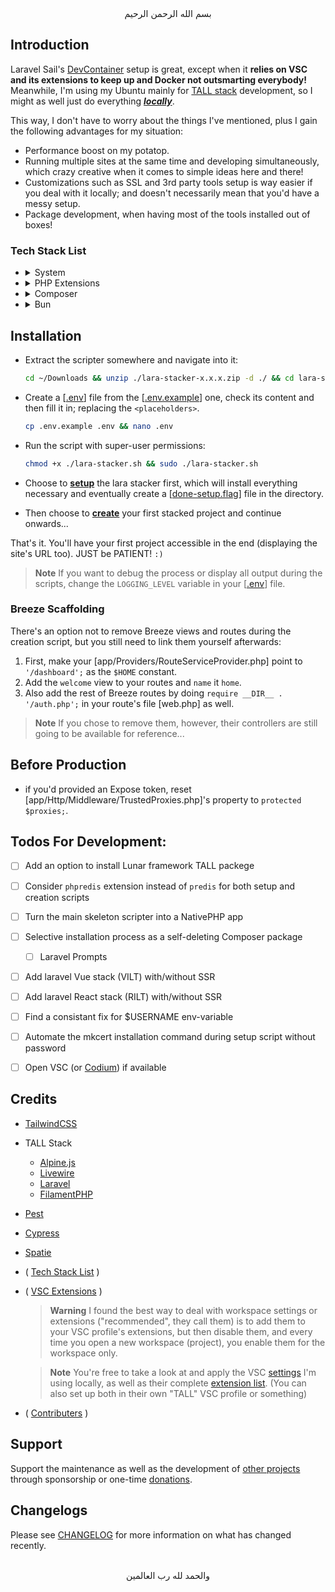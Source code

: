 <div align="center">
    بسم الله الرحمن الرحيم
</div>

## Introduction

Laravel Sail's [DevContainer](https://laravel.com/docs/sail#using-devcontainers) setup is great, except when it **relies on VSC and its extensions to keep up and Docker not outsmarting everybody!** Meanwhile, I'm using my Ubuntu mainly for [TALL stack](https://tallstack.dev/) development, so I might as well just do everything <u>***locally***</u>.

This way, I don't have to worry about the things I've mentioned, plus I gain the following advantages for my situation:

- Performance boost on my potatop.
- Running multiple sites at the same time and developing simultaneously, which crazy creative when it comes to simple ideas here and there!
- Customizations such as SSL and 3rd party tools setup is way easier if you deal with it locally; and doesn't necessarily mean that you'd have a messy setup.
- Package development, when having most of the tools installed out of boxes!

### Tech Stack List

- <details><summary>System</summary>
  <p>

  - Packages
    - [git](https://github.com/git/git)
    - [curl](https://github.com/curl/curl)
    - [bun](https://bun.sh)
    - [npm](https://www.npmjs.com/)
    - [ghostscript](https://ghostscript.readthedocs.io)
    - [ffmpeg](https://github.com/FFmpeg/FFmpeg)
    - [mkcert](https://github.com/FiloSottile/mkcert)
    - [php](https://www.php.net/)
    - [apache2](https://httpd.apache.org/)
    - [composer](https://getcomposer.org/)
    - [libnss3-tools](https://packages.ubuntu.com/focal/libnss3-tools)
    - [libgbm-dev](https://packages.debian.org/sid/libgbm-dev)
    - [libnotify-dev](https://packages.debian.org/sid/libnotify-dev)
    - [libgconf-2-4](https://packages.debian.org/unstable/libgconf-2-4)
    - [xvfb](https://packages.ubuntu.com/kinetic/xvfb)
  - Passive Services
    - [Redis](https://redis.io/) (port 6379)
    - [MySQL](https://www.mysql.com/) (port 3306)
    - [Mailpit](https://github.com/axllent/mailpit) (http://localhost:8025)
    - [MinIO](https://min.io/) (http://localhost:9000)
  - Active Services
    - [Expose](https://expose.dev/docs) (Installed if `EXPOSE_TOKEN` is provided in [.env] file. And use `expose share https://[site-name].test` to work properly)

  </p>
  </details>

- <details><summary>PHP Extensions</summary>
  <p>

  - [php-curl](https://www.php.net/manual/en/book.curl.php)
  - [php-xml](https://www.php.net/manual/en/refs.xml.php)
  - [php-dom](https://www.php.net/manual/en/book.dom.php)
  - [php-bcmath](https://www.php.net/manual/en/book.bc.php)
  - [php-imagick](https://www.php.net/manual/en/book.imagick.php)
  - [php-gd](https://www.php.net/manual/en/book.image.php)
  - [php-xdebug](https://xdebug.org/)
  - [php-zip](https://www.php.net/manual/en/book.zip.php)

  </p>
  </details>

- <details><summary>Composer</summary>
  <p>

  - Essentials
    - [league/flysystem-aws-s3-v3](https://flysystem.thephpleague.com/docs/adapter/aws-s3-v3/)
    - [laracasts/cypress](https://github.com/laracasts/cypress) [Dev]
      - Use `npx cypress open` to run the tester
      - Checkout this [episode](https://laracasts.com/series/jeffreys-larabits/episodes/22) for more details
    - [predis/predis](https://github.com/predis/predis)
    - [artesaos/seotools](https://github.com/artesaos/seotools)
    - [spatie/laravel-data](https://github.com/spatie/laravel-data)
    - [laravel/scout](https://laravel.com/docs/10.x/scout)
    - [qruto/laravel-wave](https://github.com/qruto/laravel-wave)
    - ["spatie/laravel-medialibrary:^10.0.0"](https://spatie.be/docs/laravel-medialibrary/v10)
    - [spatie/eloquent-sortable](https://github.com/spatie/eloquent-sortable)
    - [spatie/laravel-sluggable](https://github.com/spatie/laravel-sluggable)
    - [spatie/laravel-tags](https://spatie.be/docs/laravel-tags/v4)
    - [spatie/laravel-settings](https://github.com/spatie/laravel-settings)
    - [spatie/laravel-permission](https://spatie.be/docs/laravel-permission/v5)
    - [blade-ui-kit/blade-icons](https://github.com/blade-ui-kit/blade-icons)
    - [blade-ui-kit/blade-heroicons](https://github.com/blade-ui-kit/blade-heroicons)
    - [gehrisandro/tailwind-merge-laravel](https://github.com/gehrisandro/tailwind-merge-laravel)
    - [laravel/breeze](https://laravel.com/docs/10.x/starter-kits#laravel-breeze) [Dev]
    - [laravel/telescope](https://laravel.com/docs/10.x/telescope) (https://project-name.test/telescope) [Dev]
  - [Option] TALL Stack
    - [livewire/livewire](https://livewire.laravel.com/)
    - [filament/filament:"^3.0-stable"](https://filamentphp.com/docs/3.x/panels/installation) (https://project-name.test/admin)
    - [filament/forms:"^3.0-stable"](https://filamentphp.com/docs/3.x/forms/installation)
    - [filament/tables:"^3.0-stable"](https://filamentphp.com/docs/3.x/tables/installation)
    - [filament/notifications:"^3.0-stable"](https://filamentphp.com/docs/3.x/notifications/installation)
    - [filament/actions:"^3.0-stable"](https://filamentphp.com/docs/3.x/actions/installation)
    - [filament/infolists:"^3.0-stable"](https://filamentphp.com/docs/3.x/infolists/installation)
    - [filament/widgets:"^3.0-stable"](https://filamentphp.com/docs/3.x/widgets/installation)
    - [filament/spatie-laravel-media-library-plugin:"^3.0-stable"](https://filamentphp.com/plugins/filament-spatie-media-library)
    - [filament/spatie-laravel-tags-plugin:"^3.0-stable"](https://filamentphp.com/plugins/filament-spatie-tags)
    - [filament/spatie-laravel-settings-plugin:"^3.0-stable"](https://filamentphp.com/plugins/filament-spatie-settings)
    - [danharrin/livewire-rate-limiting](https://github.com/danharrin/livewire-rate-limiting)
    - [bezhansalleh/filament-shield:"^3.0@beta"](https://filamentphp.com/plugins/bezhansalleh-shield)
    - [awcodes/overlook](https://filamentphp.com/plugins/awcodes-overlook)
    - [goodm4ven/blurred-image](https://github.com/GoodM4ven/blurred-image)
  - [Option] PEST
    - [pestphp/pest](https://pestphp.com/) [Dev]
    - [pestphp/pest-plugin-faker](https://pestphp.com/docs/plugins#faker) [Dev]
    - [pestphp/pest-plugin-laravel](https://pestphp.com/docs/plugins#content-laravel) [Dev]
  - [Option] TALL Stack && PEST
    - [pestphp/pest-plugin-livewire](https://pestphp.com/docs/plugins#content-livewire) [Dev]
  - [Option] Localized
    - [mcamara/laravel-localization](https://github.com/mcamara/laravel-localization)
    - [spatie/laravel-translatable](https://spatie.be/docs/laravel-translatable/v6)
    - [laravel-lang/lang](https://laravel-lang.com) [Dev]
  - [Option] TALL Stack && Localized
    - [filament/spatie-laravel-translatable-plugin:"^3.0-stable"](https://filamentphp.com/plugins/filament-spatie-translatable)
    - [kenepa/translation-manager](https://filamentphp.com/plugins/kenepa-translation-manager)

  </p>
  </details>

- <details><summary>Bun</summary>
  <p>

  - Globals
    - [Graphite](https://graphite.dev/)

  - Essentials
    - [cypress](https://www.cypress.io/)
    - [laravel-wave](https://github.com/qruto/laravel-wave)
    - [tailwindcss](https://tailwindcss.com/) [Dev]
    - [postcss](https://github.com/postcss/postcss) [Dev]
    - [autoprefixer](https://github.com/postcss/autoprefixer) [Dev]
    - [@formkit/auto-animate](https://github.com/formkit/auto-animate) [Dev]
    - [@tailwindcss/typography](https://tailwindcss.com/docs/typography-plugin) [Dev]
    - [@tailwindcss/forms](https://github.com/tailwindlabs/tailwindcss-forms) [Dev]
    - [@tailwindcss/aspect-ratio](https://github.com/tailwindlabs/tailwindcss-aspect-ratio) [Dev]
    - [@tailwindcss/container-queries](https://github.com/tailwindlabs/tailwindcss-container-queries) [Dev]
    - [tippy.js](https://atomiks.github.io/tippyjs/) [Dev]
  - [Option] TALL Stack
    - [alpinejs](https://alpinejs.dev/) (Already included in Livewire now!)
    - [@alpinejs/mask](https://alpinejs.dev/plugins/mask)
    - [@alpinejs/intersect](https://alpinejs.dev/plugins/intersect)
    - [@alpinejs/persist](https://alpinejs.dev/plugins/persist) (Already included in Livewire now!)
    - [@alpinejs/focus](https://alpinejs.dev/plugins/focus)
    - [@alpinejs/collapse](https://alpinejs.dev/plugins/collapse)
    - [@alpinejs/morph](https://alpinejs.dev/plugins/morph)
    - [@ryangjchandler/alpine-hooks](https://github.com/ryangjchandler/alpine-hooks)
    - [@ralphjsmit/alpine-animate](https://github.com/ralphjsmit/alpine-animate)
    - [@defstudio/vite-livewire-plugin](https://github.com/defstudio/vite-livewire-plugin) [Dev]
    - [alpinejs-breakpoints](https://github.com/wrsdesign/alpinejs-breakpoints) [Dev]
    - [tailwind-easing](https://github.com/wrsdesign/tailwind-easing) [Dev]

  </p>
  </details>


## Installation

- Extract the scripter somewhere and navigate into it:
  ```bash
  cd ~/Downloads && unzip ./lara-stacker-x.x.x.zip -d ./ && cd lara-stacker-x.x.x
  ```

- Create a [[.env](./.env)] file from the [[.env.example](./.env.example)] one, check its content and then fill it in; replacing the `<placeholders>`.
  ```bash
  cp .env.example .env && nano .env
  ```

- Run the script with super-user permissions:
  ```bash
  chmod +x ./lara-stacker.sh && sudo ./lara-stacker.sh
  ```

- Choose to [**setup**](./scripts/setup.sh) the lara stacker first, which will install everything necessary and eventually create a [[done-setup.flag](./done-setup.flag)] file in the directory.

- Then choose to [**create**](./scripts/create.sh) your first stacked project and continue onwards...

That's it. You'll have your first project accessible in the end (displaying the site's URL too). JUST be PATIENT! `:)`

> **Note**
> If you want to debug the process or display all output during the scripts, change the `LOGGING_LEVEL` variable in your [[.env](./.env)] file.

### Breeze Scaffolding

There's an option not to remove Breeze views and routes during the creation script, but you still need to link them yourself afterwards:

1. First, make your [app/Providers/RouteServiceProvider.php] point to `'/dashboard';` as the `$HOME` constant.
2. Add the `welcome` view to your routes and `name` it `home`.
3. Also add the rest of Breeze routes by doing `require __DIR__ . '/auth.php';` in your route's file [web.php] as well.

> **Note**
> If you chose to remove them, however, their controllers are still going to be available for reference...


## Before Production

- if you'd provided an Expose token, reset [app/Http/Middleware/TrustedProxies.php]'s property to `protected $proxies;`.


## Todos For Development:

- [ ] Add an option to install Lunar framework TALL packege
- [ ] Consider `phpredis` extension instead of `predis` for both setup and creation scripts
- [ ] Turn the main skeleton scripter into a NativePHP app
- [ ] Selective installation process as a self-deleting Composer package
    - [ ] Laravel Prompts
- [ ] Add laravel Vue stack (VILT) with/without SSR
- [ ] Add laravel React stack (RILT) with/without SSR
- [ ] Find a consistant fix for $USERNAME env-variable
- [ ] Automate the mkcert installation command during setup script without password
- [ ] Open VSC (or [Codium](https://vscodium.com/)) if available


## Credits

- [TailwindCSS](https://tailwindcss.com)
- TALL Stack
  - [Alpine.js](https://alpinejs.dev)
  - [Livewire](https://livewire.laravel.com)
  - [Laravel](https://laravel.com)
  - [FilamentPHP](https://filamentphp.com)
- [Pest](https://pestphp.com)
- [Cypress](https://cypress.io)
- [Spatie](https://github.com/spatie)
- ( [Tech Stack List](#tech-stack-list) )
- ( [VSC Extensions](./files/.opinionated/extensions.md) )
  > **Warning**
  > I found the best way to deal with workspace settings or extensions ("recommended", they call them) is to add them to your VSC profile's extensions, but then disable them, and every time you open a new workspace (project), you enable them for the workspace only.

  > **Note**
  > You're free to take a look at and apply the VSC [settings](./files/.opinionated/settings.json) I'm using locally, as well as their complete [extension list](./files/.opinionated/extensions.md). (You can also set up both in their own "TALL" VSC profile or something)
- ( [Contributers](https://github.com/GoodM4ven/lara-stacker/graphs/contributors) )


## Support

Support the maintenance as well as the development of [other projects](https://github.com/sponsors/GoodM4ven) through sponsorship or one-time [donations](https://github.com/sponsors/GoodM4ven?frequency=one-time&sponsor=GoodM4ven).


## Changelogs

Please see [CHANGELOG](CHANGELOG.md) for more information on what has changed recently.


<div align="center">
   <br>والحمد لله رب العالمين
</div>

